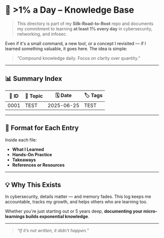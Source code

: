 # 🚀 >1% a Day – Knowledge Base

> This directory is part of my **Silk-Road-to-Root** repo and documents my commitment to learning **at least 1% every day** in cybersecurity, networking, and infosec.

Even if it's a small command, a new tool, or a concept I revisited — if I learned something valuable, it goes here. The idea is simple:
> “Compound knowledge daily. Focus on clarity over quantity.”

---

## 📊 Summary Index

| 🔢 ID | 📘 Topic                            | 🗓️ Date       | 🏷️ Tags                       |
|------|-------------------------------------|---------------|-------------------------------|
| 0001 | TEST                                | 2025-06-25    | TEST                          |
<!-- Add new entries below as needed -->

---

## 📁 Format for Each Entry

Inside each file:
- **What I Learned**
- **Hands-On Practice**
- **Takeaways**
- **References or Resources**

---

## 💡 Why This Exists

In cybersecurity, details matter — and memory fades. This log keeps me accountable, tracks my growth, and helps others who are learning too.

Whether you're just starting out or 5 years deep, **documenting your micro-learnings builds exponential knowledge**.

---

>  _“If it’s not written, it didn’t happen.”_  

